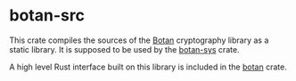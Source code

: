 # botan-src

This crate compiles the sources of the
[Botan](https://botan.randombit.net/) cryptography library as a static
library. It is supposed to be used by the
[botan-sys](https://crates.io/crates/botan-sys) crate.

A high level Rust interface built on this library is included in the
[botan](https://crates.io/crates/botan) crate.
